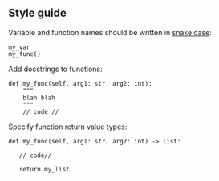 ## Style guide
Variable and function names should be written in [snake case](https://en.wikipedia.org/wiki/Snake_case):
```python3
my_var
my_func()
```

Add docstrings to functions:
```python3
def my_func(self, arg1: str, arg2: int):
    """
    blah blah
    """
    // code //
```

Specify function return value types:
```python3
def my_func(self, arg1: str, arg2: int) -> list:

   // code//

   return my_list
```

